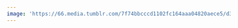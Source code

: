 ```yaml
---
image: 'https://66.media.tumblr.com/7f74bbcccd1102fc164aaa04820aece5/d36b66d38f8bbea7-36/s1280x1920/8d3370a439f47a6974dc46ec1da03305337ab486.jpg'
---
```


